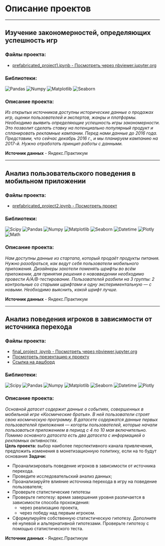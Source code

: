 # Описание проектов  
***  
##  Изучение закономерностей, определяющих успешность игр  
### Файлы проекта: 
- [prefabricated_project1.ipynb - Посмотреть через nbviewer.jupyter.org](https://nbviewer.org/github/tmin-e/yandex-praktikum-projects/blob/main/prefabricated_project1.ipynb)   

### Библиотеки: 
   <p align="left">
   <img src="https://img.shields.io/badge/library-pandas-brightgreen" alt="Pandas">
   <img src="https://img.shields.io/badge/library-numpy-blueviolet" alt="Numpy">
   <img src="https://img.shields.io/badge/library-matplotlib-blue" alt="Matplotlib">
   <img src="https://img.shields.io/badge/library-seaborn-yellow" alt="Seaborn">
</p>   

### Описание проекта:   

_Из открытых источников доступны исторические данные о продажах игр, оценки пользователей и экспертов, жанры и платформы. Необходимо выявить определяющие успешность игры закономерности. Это позволит сделать ставку на потенциально популярный продукт и спланировать рекламные кампании. Перед нами данные до 2016 года. Представим, что сейчас декабрь 2016 г., и мы планируем кампанию на 2017-й. Нужно отработать принцип работы с данными._  

**Источник данных** - Яндекс.Практикум  
***
##  Анализ пользовательского поведения в мобильном приложении  
### Файлы проекта: 
- [prefabricated_project2.ipynb - Посмотреть проект](https://github.com/tmin-e/yandex-praktikum-projects/blob/main/prefabricated_project2.ipynb)   

### Библиотеки: 
   <p align="left">
  <img src="https://img.shields.io/badge/library-scipy-yellowgreen" alt="Scipy">
   <img src="https://img.shields.io/badge/library-pandas-brightgreen" alt="Pandas">
   <img src="https://img.shields.io/badge/library-numpy-blueviolet" alt="Numpy">
   <img src="https://img.shields.io/badge/library-matplotlib-blue" alt="Matplotlib">
   <img src="https://img.shields.io/badge/library-seaborn-yellow" alt="Seaborn">
  <img src="https://img.shields.io/badge/library-datetime-red" alt="Datetime">
  <img src="https://img.shields.io/badge/library-Plotly-orange" alt="Plotly">
  <img src="https://img.shields.io/badge/library-math-ff69b4" alt="Math">
</p>   

### Описание проекта:   

_Нам доступны данные из стартапа, который продаёт продукты питания. Нужно разобраться, как ведут себя пользователи мобильного приложения. Дизайнеры захотели поменять шрифты во всём приложении, для принятия решения о нововведении необходимо провести A/A/B-тестирование. Пользователей разбили на 3 группы: 2 контрольные со старыми шрифтами и одну экспериментальную — с новыми. Необходимо выяснить, какой шрифт лучше._  

**Источник данных** - Яндекс.Практикум  
***
##  Анализ поведения игроков в зависимости от источника перехода  
### Файлы проекта: 
- [final_project .ipynb - Посмотреть через nbviewer.jupyter.org](https://nbviewer.org/github/tmin-e/yandex-praktikum-projects/blob/main/final_project%20.ipynb)
- [Посмотреть презентацию к проекту](https://disk.yandex.ru/i/CaoXwolEEPt-gg) 
- [Ссылка на дашборд](https://public.tableau.com/app/profile/tatiana1692/viz/TMinko_project_final/Dashboard1?publish=yes)

### Библиотеки: 
   <p align="left">
  <img src="https://img.shields.io/badge/library-scipy-yellowgreen" alt="Scipy">
   <img src="https://img.shields.io/badge/library-pandas-brightgreen" alt="Pandas">
   <img src="https://img.shields.io/badge/library-numpy-blueviolet" alt="Numpy">
   <img src="https://img.shields.io/badge/library-matplotlib-blue" alt="Matplotlib">
   <img src="https://img.shields.io/badge/library-seaborn-yellow" alt="Seaborn">
  <img src="https://img.shields.io/badge/library-datetime-red" alt="Datetime">
  <img src="https://img.shields.io/badge/library-Plotly-orange" alt="Plotly">
</p>   

### Описание проекта:   
_Основной датасет содержит данные о событиях, совершенных в мобильной игре «Космические братья». В ней пользователи строят свою космическую программу. В датасете содержатся данные первых пользователей приложения — когорты пользователей, которые начали пользоваться приложением в период с 4 по 10 мая включительно. Помимо основного датасета есть два датасета с информацией о рекламных активностях._  
**Цель проекта:** выбор наиболее перспективного канала привлечения, предложить изменения в монетизационную политику, если на то будут основания
**Задачи:**   
- Проанализировать поведение игроков в зависимости от источника перехода.  
- Проведите исследовательский анализ данных;  
- Проанализируйте влияние источника перехода в игру на поведение пользователя;  
- Проверьте статистические гипотезы  
- Проверьте гипотезу: время завершения уровня различается в зависимости способа прохождения:  
   - через реализацию проекта,  
   - через победу над первым игроком.  
- Сформулируйте собственную статистическую гипотезу. Дополните её нулевой и альтернативной гипотезами. Проверьте гипотезу с помощью статистического теста. 

**Источник данных** - Яндекс.Практикум  
